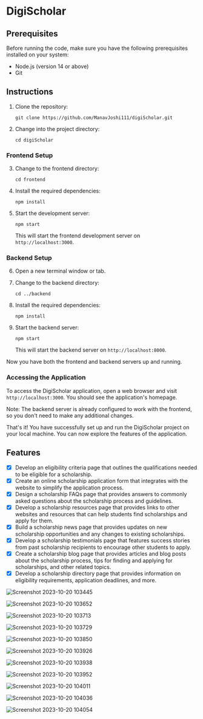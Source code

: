 # DigiScholar

## Prerequisites
Before running the code, make sure you have the following prerequisites installed on your system:

- Node.js (version 14 or above)
- Git

## Instructions

1. Clone the repository:
   ```
   git clone https://github.com/ManavJoshi111/digiScholar.git
   ```

2. Change into the project directory:
   ```
   cd digiScholar
   ```

### Frontend Setup

3. Change to the frontend directory:
   ```
   cd frontend
   ```

4. Install the required dependencies:
   ```
   npm install
   ```

5. Start the development server:
   ```
   npm start
   ```
   This will start the frontend development server on `http://localhost:3000`.

### Backend Setup

6. Open a new terminal window or tab.

7. Change to the backend directory:
   ```
   cd ../backend
   ```

8. Install the required dependencies:
   ```
   npm install
   ```

9. Start the backend server:
   ```
   npm start
   ```
   This will start the backend server on `http://localhost:8000`.

Now you have both the frontend and backend servers up and running.

### Accessing the Application

To access the DigiScholar application, open a web browser and visit `http://localhost:3000`. You should see the application's homepage.

Note: The backend server is already configured to work with the frontend, so you don't need to make any additional changes.

That's it! You have successfully set up and run the DigiScholar project on your local machine. You can now explore the features of the application.

## Features

- [x] Develop an eligibility criteria page that outlines the qualifications needed to be eligible for a scholarship.
- [x] Create an online scholarship application form that integrates with the website to simplify the application process.
- [x] Design a scholarship FAQs page that provides answers to commonly asked questions about the scholarship process and guidelines.
- [x] Develop a scholarship resources page that provides links to other websites and resources that can help students find scholarships and apply for them.
- [x] Build a scholarship news page that provides updates on new scholarship opportunities and any changes to existing scholarships.
- [x] Develop a scholarship testimonials page that features success stories from past scholarship recipients to encourage other students to apply.
- [x] Create a scholarship blog page that provides articles and blog posts about the scholarship process, tips for finding and applying for scholarships, and other related topics.
- [x] Develop a scholarship directory page that provides information on eligibility requirements, application deadlines, and more.

![Screenshot 2023-10-20 103445](https://github.com/ShiVang-1093/digiScholar/assets/129611156/fe541c26-9a5d-450c-bc33-099861b323ba)

![Screenshot 2023-10-20 103652](https://github.com/ShiVang-1093/digiScholar/assets/129611156/2b3f4cdc-d663-4b6a-8715-b3c907cadb21)

![Screenshot 2023-10-20 103713](https://github.com/ShiVang-1093/digiScholar/assets/129611156/13d10130-0e28-4db1-b9a7-c7aef82b1da4)

![Screenshot 2023-10-20 103729](https://github.com/ShiVang-1093/digiScholar/assets/129611156/b32952a1-b85a-4aa4-94a5-c097970fc909)

![Screenshot 2023-10-20 103850](https://github.com/ShiVang-1093/digiScholar/assets/129611156/2c05fef3-fb9d-40c3-931f-375cf9185b88)

![Screenshot 2023-10-20 103926](https://github.com/ShiVang-1093/digiScholar/assets/129611156/734f32cc-b72c-48b1-a4e3-041d78a2faf2)

![Screenshot 2023-10-20 103938](https://github.com/ShiVang-1093/digiScholar/assets/129611156/2196aa78-f54b-4d8a-a356-c6e8af5c5a0c)

![Screenshot 2023-10-20 103952](https://github.com/ShiVang-1093/digiScholar/assets/129611156/2c8d46de-3729-4eb8-9571-3f78b35ade74)

![Screenshot 2023-10-20 104011](https://github.com/ShiVang-1093/digiScholar/assets/129611156/a7592133-2a58-4aaa-942e-3c5ee35f9014)

![Screenshot 2023-10-20 104036](https://github.com/ShiVang-1093/digiScholar/assets/129611156/c5934fbe-0bee-4685-931c-4d15e1109b53)

![Screenshot 2023-10-20 104054](https://github.com/ShiVang-1093/digiScholar/assets/129611156/d154e543-9bae-407a-b8da-fd6bd13d3e27)






